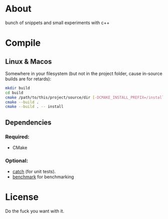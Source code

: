 # About
bunch of snippets and small experiments with c++

# Compile
## Linux & Macos
Somewhere in your filesystem (but not in the project folder, cause in-source builds are for retards):
```bash
mkdir build
cd build
cmake /path/to/this/project/source/dir [-DCMAKE_INSTALL_PREFIX=/install/prefix/path]
cmake --build .
cmake --build . -- install
```

## Dependencies
### Required:
- CMake
### Optional:
- [catch](https://github.com/philsquared/Catch) (for unit tests).
- [benchmark](https://github.com/google/benchmark) for benchmarking

# License
Do the fuck you want with it.
